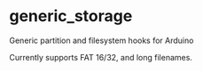 generic_storage
===============

Generic partition and filesystem hooks for Arduino

Currently supports FAT 16/32, and long filenames.

